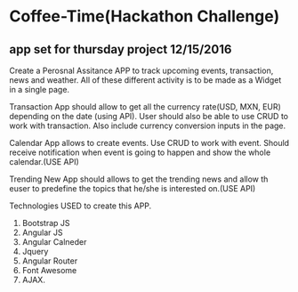 # Coffee-Time(Hackathon Challenge)
## app set for thursday project 12/15/2016


Create a Perosnal Assitance APP to track upcoming events, transaction, news and weather. All of these different activity is to be made as a Widget in a single page.

Transaction App should allow to get all the currency rate(USD, MXN, EUR) depending on the date (using API). User should also be able to use CRUD to work with transaction. Also include currency conversion inputs in the page.

Calendar App allows to create events. Use CRUD to work with event. Should receive notification when event is going to happen and show the whole calendar.(USE API)

Trending New App should allows to get the trending news and allow th euser to predefine the topics that he/she is interested on.(USE API)

Technologies USED to create this APP.

1. Bootstrap JS
2. Angular JS
3. Angular Calneder
4. Jquery
5. Angular Router
6. Font Awesome
7. AJAX.

